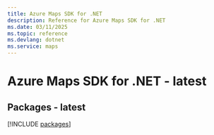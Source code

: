 ```yaml
---
title: Azure Maps SDK for .NET
description: Reference for Azure Maps SDK for .NET
ms.date: 03/11/2025
ms.topic: reference
ms.devlang: dotnet
ms.service: maps
---
```

# Azure Maps SDK for .NET - latest
## Packages - latest
[!INCLUDE [packages](maps-index.md)]